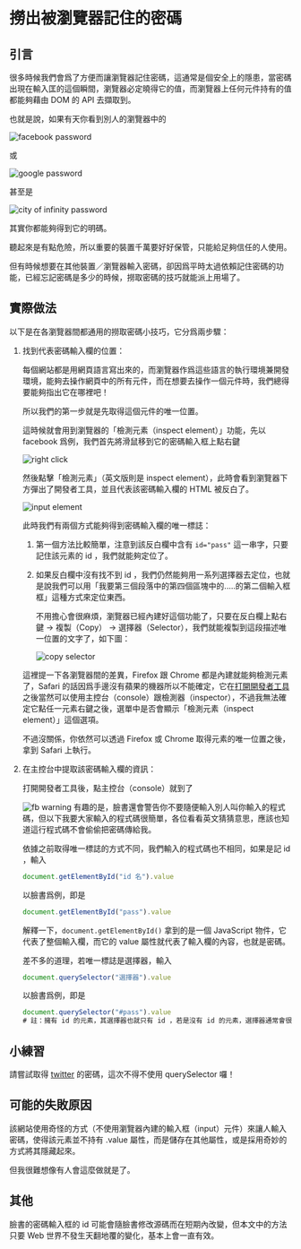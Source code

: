 # 撈出被瀏覽器記住的密碼

## 引言

很多時候我們會爲了方便而讓瀏覽器記住密碼，這通常是個安全上的隱患，當密碼出現在輸入匡的這個瞬間，瀏覽器必定曉得它的值，而瀏覽器上任何元件持有的值都能夠藉由 DOM 的 API 去擷取到。

也就是說，如果有天你看到別人的瀏覽器中的

![facebook password](https://i.imgur.com/ivmM8Py.png)

或

![google password](https://i.imgur.com/C9NTTga.png)

甚至是

![city of infinity password](https://i.imgur.com/ltyZ56D.png)

其實你都能夠得到它的明碼。

聽起來是有點危險，所以重要的裝置千萬要好好保管，只能給足夠信任的人使用。

但有時候想要在其他裝置／瀏覽器輸入密碼，卻因爲平時太過依賴記住密碼的功能，已經忘記密碼是多少的時候，撈取密碼的技巧就能派上用場了。

## 實際做法

以下是在各瀏覽器間都通用的撈取密碼小技巧，它分爲兩步驟：

1. 找到代表密碼輸入欄的位置：

	每個網站都是用網頁語言寫出來的，而瀏覽器作爲這些語言的執行環境兼開發環境，能夠去操作網頁中的所有元件，而在想要去操作一個元件時，我們總得要能夠指出它在哪裡吧！

	所以我們的第一步就是先取得這個元件的唯一位置。

	這時候就會用到瀏覽器的「檢測元素（inspect element）」功能，先以 facebook 爲例，我們首先將滑鼠移到它的密碼輸入框上點右鍵

	![right click](https://i.imgur.com/mkT4B97.png)

	然後點擊「檢測元素」（英文版則是 inspect element），此時會看到瀏覽器下方彈出了開發者工具，並且代表該密碼輸入欄的 HTML 被反白了。

	![input element](https://i.imgur.com/l3ETaly.png)

	此時我們有兩個方式能夠得到密碼輸入欄的唯一標誌：

	1. 第一個方法比較簡單，注意到該反白欄中含有 `id="pass"` 這一串字，只要記住該元素的 id ，我們就能夠定位了。 

	2. 如果反白欄中沒有找不到 id ，我們仍然能夠用一系列選擇器去定位，也就是說我們可以用「我要第三個段落中的第四個區塊中的.....的第二個輸入框框」這種方式來定位東西。

		不用擔心會很麻煩，瀏覽器已經內建好這個功能了，只要在反白欄上點右鍵 -> 複製（Copy） -> 選擇器（Selector），我們就能複製到這段描述唯一位置的文字了，如下圖：

		![copy selector](https://i.imgur.com/CpeS0C2.png)
	
	這裡提一下各瀏覽器間的差異，Firefox 跟 Chrome 都是內建就能夠檢測元素了，Safari 的話因爲手邊沒有蘋果的機器所以不能確定，它在[打開開發者工具](https://apple.stackexchange.com/questions/139767/inspect-element-in-safari?utm_medium=organic&utm_source=google_rich_qa&utm_campaign=google_rich_qa)之後當然可以使用主控台（console）跟檢測器（inspector），不過我無法確定它點任一元素右鍵之後，選單中是否會顯示「檢測元素（inspect element）」這個選項。

	不過沒關係，你依然可以透過 Firefox 或 Chrome 取得元素的唯一位置之後，拿到 Safari 上執行。


2. 在主控台中提取該密碼輸入欄的資訊：

	打開開發者工具後，點主控台（console）就到了

	![fb warning](https://i.imgur.com/3rFBeZc.png)
	有趣的是，臉書還會警告你不要隨便輸入別人叫你輸入的程式碼，但以下我要大家輸入的程式碼很簡單，各位看看英文猜猜意思，應該也知道這行程式碼不會偷偷把密碼傳給我。

	依據之前取得唯一標誌的方式不同，我們輸入的程式碼也不相同，如果是記 id ，輸入
	``` js
	document.getElementById("id 名").value
	```
	以臉書爲例，即是
	``` js
	document.getElementById("pass").value
	```

	解釋一下，`document.getElementById()` 拿到的是一個 JavaScript 物件，它代表了整個輸入欄，而它的 value 屬性就代表了輸入欄的內容，也就是密碼。

	差不多的道理，若唯一標誌是選擇器，輸入
	``` js
	document.querySelector("選擇器").value
	```
	以臉書爲例，即是
	``` js
	document.querySelector("#pass").value
	# 註：擁有 id 的元素，其選擇器也就只有 id ，若是沒有 id 的元素，選擇器通常會很長
	```


## 小練習

請嘗試取得 [twitter](https://twitter.com/login) 的密碼，這次不得不使用 querySelector 囉！

## 可能的失敗原因
該網站使用奇怪的方式（不使用瀏覽器內建的輸入框（input）元件）來讓人輸入密碼，使得該元素並不持有 .value 屬性，而是儲存在其他屬性，或是採用奇妙的方式將其隱藏起來。

但我很難想像有人會這麼做就是了。

## 其他

臉書的密碼輸入框的 id 可能會隨臉書修改源碼而在短期內改變，但本文中的方法只要 Web 世界不發生天翻地覆的變化，基本上會一直有效。